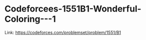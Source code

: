 # Codeforcees-1551B1-Wonderful-Coloring---1
Link: https://codeforces.com/problemset/problem/1551/B1
